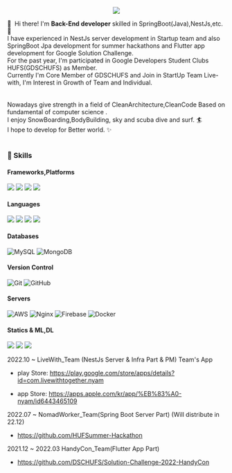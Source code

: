 

<!--

**chosunghyun18/chosunghyun18** is a ✨ _special_ ✨ repository because its `README.md` (this file) appears on your GitHub profile.

[![Solved.ac Profile](http://mazassumnida.wtf/api/v2/generate_badge?boj=kris2486)](https://solved.ac/kris2486/)
 <a href="" target="_blank"><img src="https://img.shields.io/badge/SunghyunCho-0A66C2?style=flat-square&logo=Linkedin&logoColor=white"/></a>
![Sunghyun's GitHub stats](https://github-readme-stats.vercel.app/api?username=chosunghyun18&show_icons=true&theme=radical)
<a href="mailto:jo187712@gmail.com" target="_blank"><img src="https://img.shields.io/badge/jo187712@gmail.com-EA4335?style=flat-square&logo=Gmail&logoColor=white"/></a>

-->


<div align=center>

<a href="https://chosunghyun18.tistory.com/"><img src="https://img.shields.io/badge/My tech blog-A9BCF5?style=flat-square&logo=GitHub Sponsors&logoColor=white&link=https://chosunghyun18.tistory.com/"/>
</a> 
 
</div>

<p>
  👋&nbsp; Hi there! I'm <b>Back-End developer</b> skilled in SpringBoot(Java),NestJs,etc.🚀<br/>
  I have experienced in NestJs server development in Startup team and also SpringBoot Jpa development for summer hackathons and Flutter app development for Google Solution Challenge.<br/>
  For the past year, I'm participated in Google Developers Student Clubs HUFS(GDSCHUFS) as Member.<br/>
  Currently I'm Core Member of GDSCHUFS and Join in StartUp Team Live-with, I'm Interest in Growth of Team and Individual.<br/>
  <br/><br/>
  Nowadays give strength in a field of CleanArchitecture,CleanCode Based on fundamental of computer science .<br/>
  I enjoy SnowBoarding,BodyBuilding, sky and scuba dive and surf.  🏄<br/>
  I hope to develop for Better world. ✨ <br/><br/>
</p>


### 💪 Skills
#### Frameworks,Platforms
<p>
  <img src="https://img.shields.io/badge/Spring-6DB33F?style=for-the-badge&logo=Spring&logoColor=white"/>
 <img src="https://img.shields.io/badge/Spring Boot-6DB33F.svg?&style=for-the-badge&logo=Spring Boot&logoColor=white"/>
   <img src="https://img.shields.io/badge/nestjs-%23E0234E.svg?style=for-the-badge&logo=nestjs&logoColor=white"/>
   <img src="https://img.shields.io/badge/Flutter-02569B?style=for-the-badge&logo=Flutter&logoColor=white"/>
</p>

#### Languages
<p>
 <img src="https://img.shields.io/badge/java-007396?style=for-the-badge&logo=java&logoColor=white"> 
 <img src="https://img.shields.io/badge/typescript-%23007ACC.svg?style=for-the-badge&logo=typescript&logoColor=white"/>
  <img src="https://img.shields.io/badge/python-3670A0?style=for-the-badge&logo=python&logoColor=ffdd54"/>
  <img src="https://img.shields.io/badge/Kotlin-0095D5?style=for-the-badge&logo=Kotlin&logoColor=white"/>
</p>

#### Databases
![MySQL](https://img.shields.io/badge/mysql-4479A1?style=for-the-badge&logo=mysql&logoColor=white)
![MongoDB](https://img.shields.io/badge/MongoDB-%234ea94b.svg?style=for-the-badge&logo=mongodb&logoColor=white)

#### Version Control
![Git](https://img.shields.io/badge/git-%23F05033.svg?style=for-the-badge&logo=git&logoColor=white)
![GitHub](https://img.shields.io/badge/github-%23121011.svg?style=for-the-badge&logo=github&logoColor=white)


#### Servers
![AWS](https://img.shields.io/badge/AWS-%23FF9900.svg?style=for-the-badge&logo=amazon-aws&logoColor=white)
![Nginx](https://img.shields.io/badge/nginx-%23009639.svg?style=for-the-badge&logo=nginx&logoColor=white)
![Firebase](https://img.shields.io/badge/firebase-%23039BE5.svg?style=for-the-badge&logo=firebase)
![Docker](https://img.shields.io/badge/docker-%230db7ed.svg?style=for-the-badge&logo=docker&logoColor=white)

#### Statics & ML,DL
 <p>
   <img src="https://img.shields.io/badge/pandas-%23150458.svg?style=for-the-badge&logo=pandas&logoColor=white"/>
  <img src="https://img.shields.io/badge/TensorFlow-%23FF6F00.svg?style=for-the-badge&logo=TensorFlow&logoColor=white"/>
  <img src="https://img.shields.io/badge/r-%23276DC3.svg?style=for-the-badge&logo=r&logoColor=white"/>
 </p>

2022.10 ~ LiveWith_Team (NestJs Server & Infra Part & PM) Team's App 

- play Store: https://play.google.com/store/apps/details?id=com.livewithtogether.nyam

- app Store: https://apps.apple.com/kr/app/%EB%83%A0-nyam/id6443465109

2022.07 ~ NomadWorker_Team(Spring Boot Server Part) (Will distribute in 22.12)
- https://github.com/HUFSummer-Hackathon

2021.12 ~ 2022.03 HandyCon_Team(Flutter App Part) 
- https://github.com/DSCHUFS/Solution-Challenge-2022-HandyCon
